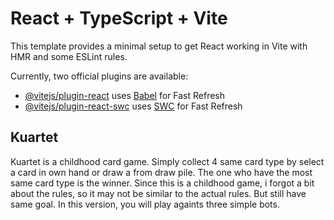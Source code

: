 # React + TypeScript + Vite

This template provides a minimal setup to get React working in Vite with HMR and some ESLint rules.

Currently, two official plugins are available:

- [@vitejs/plugin-react](https://github.com/vitejs/vite-plugin-react/blob/main/packages/plugin-react/README.md) uses [Babel](https://babeljs.io/) for Fast Refresh
- [@vitejs/plugin-react-swc](https://github.com/vitejs/vite-plugin-react-swc) uses [SWC](https://swc.rs/) for Fast Refresh

## Kuartet
Kuartet is a childhood card game. Simply collect 4 same card type by select a card in own hand or draw a from draw pile. The one who have the most same card type is the winner.
Since this is a childhood game, i forgot a bit about the rules, so it may not be similar to the actual rules. But still have same goal.
In this version, you will play againts three simple bots.
